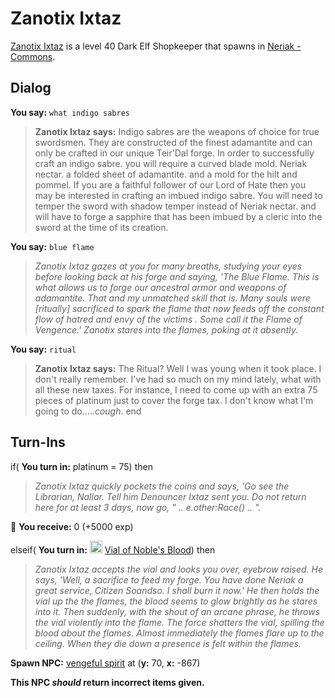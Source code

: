 # Zanotix Ixtaz



[Zanotix Ixtaz](/npc/41044) is a level 40 Dark Elf Shopkeeper that spawns in [Neriak - Commons](/zone/41).



## Dialog

**You say:** `what indigo sabres`



>**Zanotix Ixtaz says:** Indigo sabres are the weapons of choice for true swordsmen. They are constructed of the finest adamantite and can only be crafted in our unique Teir'Dal forge. In order to successfully craft an indigo sabre. you will require a curved blade mold. Neriak nectar. a folded sheet of adamantite. and a mold for the hilt and pommel. If you are a faithful follower of our Lord of Hate then you may be interested in crafting an imbued indigo sabre. You will need to temper the sword with shadow temper instead of Neriak nectar. and will have to forge a sapphire that has been imbued by a cleric into the sword at the time of its creation.

**You say:** `blue flame`



>*Zanotix Ixtaz gazes at you for many breaths, studying your eyes before looking back at his forge and saying, 'The Blue Flame. This is what allows us to forge our ancestral armor and weapons of adamantite. That and my unmatched skill that is. Many souls were [ritually] sacrificed to spark the flame that now feeds off the constant flow of hatred and envy of the victims . Some call it the Flame of Vengence.' Zanotix stares into the flames, poking at it absently.*

**You say:** `ritual`



>**Zanotix Ixtaz says:** The Ritual? Well I was young when it took place. I don't really remember. I've had so much on my mind lately, what with all these new taxes. For instance, I need to come up with an extra 75 pieces of platinum just to cover the forge tax. I don't know what I'm going to do.....*cough*.
end



## Turn-Ins





if( **You turn in:** platinum = 75) then 


>*Zanotix Ixtaz quickly pockets the coins and says, 'Go see the Librarian, Nallar. Tell him Denouncer Ixtaz sent you. Do not return here for at least 3 days, now go, " .. e.other:Race() .. ".*


 &#127873; **You receive:** 0 (+5000 exp)

 

elseif( **You turn in:** <img style="background:url(/static/icons/blank_slot.gif);width:20px;height:20px;" src="/static/icons/item_1157.png" alt="" /> <a
                                href="/item/1890" data-url="1890" class="tooltip-link link">Vial of Noble's Blood</a>) then 


>*Zanotix Ixtaz accepts the vial and looks you over, eyebrow raised. He says, 'Well, a sacrifice to feed my forge. You have done Neriak a great service, Citizen Soandso. I shall burn it now.' He then holds the vial up the the flames, the blood seems to glow brightly as he stares into it. Then suddenly, with the shout of an arcane phrase, he throws the vial violently into the flame. The force shatters the vial, spilling the blood about the flames. Almost immediately the flames flare up to the ceiling. When they die down a presence is felt within the flames.*


**Spawn NPC:**  [vengeful spirit](/npc/41106) at (**y:** 70, **x:** -867)

**This NPC *should* return incorrect items given.**






